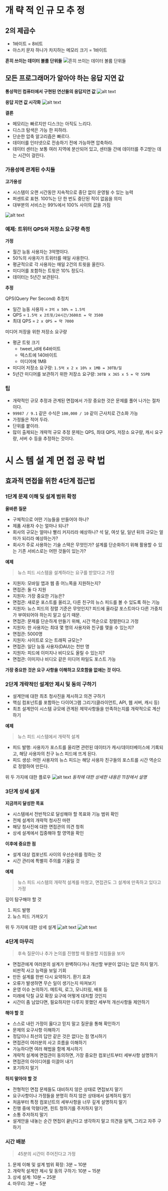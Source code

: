 # 개 략 적 인 규 모 추 정

## 2의 제곱수
- 1바이트 = 8비트
- 아스키 문자 하나가 차지하는 메모리 크기 = 1바이트

**흔히 쓰이는 데이터 볼륨 단위들**
![흔히 쓰이는 데이터 볼륨 단위들](images/image.png)

## 모든 프로그래머가 알아야 하는 응답 지연 값

**통상적인 컴퓨터에서 구현된 연산들의 응답지연 값**
![alt text](images/image-1.png)

**응답 지연 값 시각화**
![alt text](images/image-2.png)

**결론**
- 메모리는 빠르지만 디스크는 아직도 느리다.
- 디스크 탐색은 가능 한 피하라.
- 단순한 압축 알고리즘은 빠르다.
- 데이터를 인터넷으로 전송하기 전에 가능하면 압축하라.
- 데이터 센터는 보통 여러 지역에 분산되어 있고, 센터들 간에 데이터를 주고받는 데는 시간이 걸린다.

### 가용성에 관계된 수치들

**고가용성**
- 시스템이 오랜 시간동안 지속적으로 중단 없이 운영될 수 있는 능력
- 퍼센트로 표현. 100%는 단 한 번도 중단된 적이 없음을 의미
- 대부분의 서비스는 99%에서 100% 사이의 값을 가짐

![alt text](images/image-3.png)

### 예제: 트위터 QPS와 저장소 요구량 측정

**가정**
- 월간 능동 사용자는 3억명이다.
- 50%의 사용자가 트위터를 매일 사용한다.
- 평균적으로 각 사용자는 매일 2건의 트윗을 올린다.
- 미디어를 포함하는 트윗은 10% 정도다.
- 데이터는 5년간 보관된다.

**추정**

QPS(Query Per Second) 추정치
- 일간 능동 사용자 = `3억 x 50% = 1.5억`
- QPS = `1.5억 x 2트윗/24시간/3600초 = 약 3500`
- 최대 QPS = `2 x QPS = 약 7000`

미디어 저장을 위한 저장소 요구량
- 평균 트윗 크기
  - tweet_id에 64바이트
  - 텍스트에 140바이트
  - 미디어에 1MB
- 미디어 저장소 요구량: `1.5억 x 2 x 10% x 1MB = 30TB/일`
- 5년간 미디어를 보관하기 위한 저장소 요구량: `30TB x 365 x 5 = 약 55PB`

### 팁
- 개략적인 규모 추정과 관계된 면접에서 가장 중요한 것은 문제를 풀어 나가는 절차이다.
- `99987 / 9.1` 같은 수식은 `100,000 / 10` 같이 근사치로 간소화 가능
- 가정들은 적어 두라.
- 단위를 붙이라.
- 많이 출제되는 개략적 규모 추정 문제는 QPS, 최대 QPS, 저장소 요구량, 캐시 요구량, 서버 수 등을 추정하는 것이다.

# 시 스 템 설 계 면 접 공 략 법

## 효과적 면접을 위한 4단계 접근법

### 1단계 문제 이해 및 설계 범위 확정

**올바른 질문**

- 구체적으로 어떤 기능들을 만들어야 하나?
- 제품 사용자 수는 얼마나 되나?
- 회사의 규모는 얼마나 빨리 커지리라 예상하나? 석 달, 여섯 달, 일년 뒤의 규모는 얼마가 되리라 예상하는가?
- 회사가 주로 사용하는 기술 스택은 무엇인가? 설계를 단순화하기 위해 활용할 수 있는 기존 서비스로는 어떤 것들이 있는가?

**예제**
> 뉴스 피드 시스템을 설계하라는 요구를 받았다고 가정
- 지원자: 모바일 앱과 웹 중 어느쪽을 지원하는지?
- 면접관: 둘 다 지원
- 지원자: 가장 중요한 기능은?
- 면접관: 새로운 포스트를 올리고, 다른 친구의 뉴스 피드를 볼 수 있도록 하는 기능
- 지원자: 뉴스 피드의 정렬 기준은 무엇인지? 피드에 올라갈 포스트마다 다른 가중치가 부여되어야 하는지 알고 싶기 때문.
- 면접관: 문제를 단순하게 만들기 위해, 시간 역순으로 정렬한다고 가정
- 지원자: 한 사용자는 최대 몇 명의 사용자와 친구를 맺을 수 있는지?
- 면접관: 5000명
- 지원자: 사이트로 오는 트래픽 규모는?
- 면접관: 일단 능동 사용자(DAU)는 천만 명
- 지원자: 피드에 이미지나 비디오도 올릴 수 있는지?
- 면접관: 이미지나 비디오 같은 미디어 파일도 포스트 가능

**가장 중요한 것은 요구 사항을 이해하고 모호함을 없애는 것 이다.**

### 2단계 개략적인 설계안 제시 및 동의 구하기

- 설계안에 대한 최초 청사진을 제시하고 의견 구하기
- 핵심 컴포넌트를 포함하는 다이어그램 그리기(클라이언트, API, 웹 서버, 캐시 등)
- 최초 설계안이 시스템 규모에 관계된 제약사항들을 만족하는지를 개략적으로 계산하기

**예제**
> 뉴스 피드 시스템에서 개략적 설계
- 피드 발행: 사용자가 포스트를 올리면 관련된 데이터가 캐시/데이터베이스에 기록되고, 해당 사용자의 친구 뉴스 피드에 뜨게 된다.
- 피드 생성: 어떤 사용자의 뉴스 피드는 해당 사용자 친구들의 포스트를 시간 역순으로 정렬하여 만든다.

위 두 가지에 대한 플로우
![alt text](images/image-4.png)
*동작에 대한 상세한 내용은 11장에서 설명*

### 3단계 상세 설계

**지금까지 달성한 목표**
- 시스템에서 전반적으로 달성해야 할 목표와 기능 범위 확인
- 전체 설계의 개략적 청사진 마련
- 해당 청사진에 대한 면접관의 의견 청취
- 상세 설계에서 집중해야 할 영역을 확인

**이후에 중요한 점**
- 설계 대상 컴포넌트 사이의 우선순위를 정하는 것
- 시간 관리에 특별히 주의를 기울일 것

**예제**
> 뉴스 피드 시스템의 개략적 설계를 마쳤고, 면접관도 그 설계에 만족하고 있다고 가정

깊이 탐구해야 할 것
1. 피드 발행
2. 뉴스 피드 가져오기

위 두 가지에 대한 상세 설계
![alt text](images/image-5.png)
![alt text](images/image-6.png)

### 4단계 마무리
> 후속 질문이나 추가 논의를 진행할 때 활용할 지침들을 보자

- 면접관에게 여러분의 설계가 완벽하다거나 개선할 부분이 없다는 답은 하지 말기. 비판적 사고 능력을 보일 기회
- 만든 설계를 한번 다시 요약하기. 환기 효과
- 오류가 발생하면 무슨 일이 생기는지 따져보기
- 운영 이슈 논의하기. 메트릭, 로그, 모니터링, 배포 등
- 미래에 닥칠 규모 확장 요구에 어떻게 대처할 것인지
- 시간이 좀 남았다면, 필요하지만 다루지 못했던 세부적 개선사항들 제안하기

**해야 할 것**
- 스스로 내린 가정이 옳다고 믿지 말고 질문을 통해 확인하기
- 문제의 요구사항 이해하기
- 정답이나 최선의 답안 같은 것은 없다는 점 명시하기
- 면접관이 여러분의 사고 흐름을 이해하기
- 가능하다면 여러 해법을 함께 제시하기
- 개략적 설계에 면접관이 동의하면, 가장 중요한 컴포넌트부터 세부사항 설명하기
- 면접관의 아이디어를 이끌어 내기
- 포기하지 말기

**하지 말아야 할 것**
- 전형적인 면접 문제들도 대비하지 않은 상태로 면접보지 말기
- 요구사항이나 가정들을 분명히 하지 않은 상태에서 설계하지 말기
- 처음부터 특정 컴포넌트의 세부사항을 너무 깊게 설명하지 말기
- 진행 중에 막혔다면, 힌트 청하기를 주저하지 말기
- 소통 주저하지 말기
- 설게안을 내놓는 순간 면접이 끝난다고 생각하지 말고 의견을 일찍, 그리고 자주 구하기 

### 시간 배분
> 45분의 시간이 주어진다고 가정

1. 문제 이해 및 설계 범위 확장: 3분 ~ 10분
2. 개략적 설계안 제시 및 동의 구하기: 10분 ~ 15분
3. 상세 설계: 10분 ~ 25분
4. 마무리: 3분 ~ 5분
